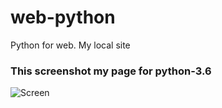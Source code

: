 # web-python
Python for web. My local site
### This screenshot my page for python-3.6
![Screen](https://itmages.ru/image/view/5317346/a76a11a9)
